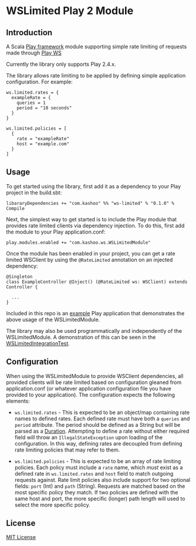 # WSLimited Play 2 Module

## Introduction

A Scala [Play framework](https://www.playframework.com/) module supporting simple rate limiting of requests made through [Play WS](https://www.playframework.com/documentation/2.4.x/ScalaWS)

Currently the library only supports Play 2.4.x.

The library allows rate limiting to be applied by defining simple application configuration.  For example:

```
ws.limited.rates = {
  exampleRate = {
    queries = 1
    period = "10 seconds"
  }
}

ws.limited.policies = [
  {
    rate = "exampleRate"
    host = "example.com"
  }
]
```

## Usage

To get started using the library, first add it as a dependency to your Play project in the build.sbt:

`libararyDependencies += "com.kashoo" %% "ws-limited" % "0.1.0" % Compile`

Next, the simplest way to get started is to include the Play module that provides rate limited clients via dependency injection.  To do this, first add the module to your Play application.conf:

`play.modules.enabled += "com.kashoo.ws.WSLimitedModule"`

Once the module has been enabled in your project, you can get a rate limited WSClient by using the `@RateLimited` annotation on an injected dependency:

```
@Singleton
class ExampleController @Inject() (@RateLimited ws: WSClient) extends Controller {

  ...
}
```

Included in this repo is an [example](https://github.com/Kashoo/ws-limited/tree/master/example) Play application that demonstrates the above usage of the WSLimitedModule.

The library may also be used programmatically and independently of the WSLimitedModule.  A demonstration of this can be seen in the [WSLimitedIntegrationTest](https://github.com/Kashoo/ws-limited/blob/master/test/com/kashoo/ws/WSLimitedIntegrationTest.scala#L45).

## Configuration

When using the WSLimitedModule to provide WSClient dependencies, all provided clients will be rate limited based on configuration gleaned from application.conf (or whatever application configuration file you have provided to your application).  The configuration expects the following elements:

- `ws.limited.rates` - This is expected to be an object/map containing rate names to defined rates.  Each defined rate must have both a `queries` and `period` attribute.  The period should be defined as a String but will be parsed as a [Duration](http://www.scala-lang.org/api/2.11.0/index.html#scala.concurrent.duration.Duration).  Attempting to define a rate without either required field will throw an `IllegalStateException` upon loading of the configuration.  In this way, defining rates are decoupled from defining rate limiting policies that may refer to them.

- `ws.limited.policies` - This is expected to be an array of rate limiting policies.  Each policy must include a `rate` name, which _must_ exist as a defined rate in `ws.limited.rates` and `host` field to match outgoing requests against.  Rate limit policies also include support for two optional fields:  `port` (Int) and `path` (String).  Requests are matched based on the most specific policy they match.  If two policies are defined with the same host and port, the more specific (longer) path length will used to select the more specific policy.

## License

[MIT License](https://github.com/Kashoo/ws-limited/blob/master/LICENSE)
